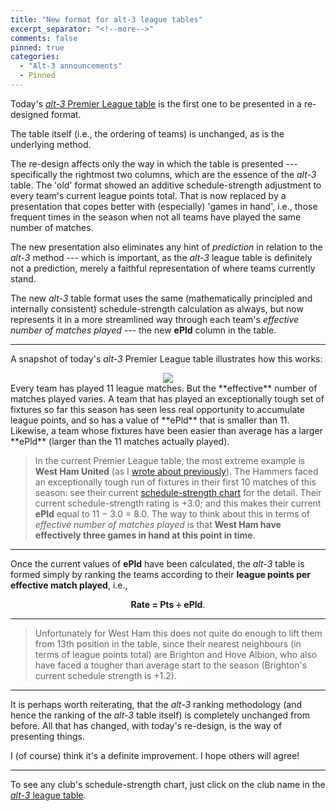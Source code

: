 ```yaml
---
title: "New format for alt-3 league tables"
excerpt_separator: "<!--more-->"
comments: false
pinned: true
categories: 
  - "Alt-3 announcements"
  - Pinned
---
```


Today's [*alt-3* Premier League table](/leagues/england-premier-league) is the first
one to be presented in a re-designed format.

The table itself (i.e., the ordering of teams) is unchanged, as is
    the underlying method.

The re-design affects only the way in which the table is presented --- specifically
    the rightmost two columns, which are the essence
    of the _alt-3_ table.  The 'old' format showed an additive schedule-strength
    adjustment to every team's current league points total.  That is now replaced by
    a presentation that copes better with (especially) 'games in hand', i.e.,
    those frequent
    times in the season when not all teams have played the same number of matches.

The new presentation also eliminates any hint of _prediction_ in relation to
    the _alt-3_ method --- which is important, as the _alt-3_ league table is
    definitely not a prediction, merely a faithful representation of where
    teams currently stand. 

The new _alt-3_ table format uses the same (mathematically principled and
    internally consistent) schedule-strength calculation as always, but now
    represents it in a more streamlined way
    through each team's _effective number of matches played_ --- the new **ePld**
    column in the table.

-----
	
A snapshot of today's _alt-3_ Premier League table illustrates how this works:
<center>
	<img src="/assets/images/2018-11-06-epl-table.png">
</center>	      
Every team has played 11 league matches.  But the **effective** number of matches
      played varies.
      A team that has played an exceptionally tough set of fixtures so
      far this season has seen less real
      opportunity to accumulate league points, and so has a value of **ePld**
      that is smaller than 11.  Likewise, a team whose fixtures have been easier than
      average has a larger **ePld** (larger than the 11 matches actually played).

> In the current Premier League table, the most extreme example is
  **West Ham United**
   (as I [wrote about previously](/2018/10/06/epl)).  The Hammers faced
   an exceptionally tough run of fixtures in their first 10 matches of this season:
   see their current
   [schedule-strength chart](/leagues/england-premier-league/schedule-strength-WHU)
   for the detail.  Their current schedule-strength rating is +3.0; and this
   makes their current **ePld** equal to 11 &minus; 3.0 = 8.0.
   The way to think about this in terms of
   _effective number of matches played_ is that **West Ham have effectively
   three games in hand at this point in time**.

-----
	
Once the current values of **ePld** have been calculated, the _alt-3_ table is
formed simply by ranking the teams according to their
**league points per effective match played**, i.e.,
<center><b>Rate = Pts &#247; ePld</b>.</center>

-----

>  Unfortunately for West Ham
	      this does not quite do enough to lift them from 13th position
	       in the table, since their nearest neighbours (in terms of league
	       points total) are Brighton and Hove Albion,
	       who also have faced a tougher than
	       average start to the season (Brighton's
	       current schedule strength is +1.2).

-----
	       
It is perhaps worth reiterating, that the _alt-3_
   ranking methodology (and hence the ranking of the _alt-3_ table
   itself) is completely unchanged from before.  All that has changed, with today's
   re-design, is the way of presenting things.

I (of course) think it's a definite improvement.  I hope others will agree!

<hr>

To see any club's 
schedule-strength chart, just click on the club name in
the [*alt-3* league table](/leagues/england-premier-league).
    
  

    
















